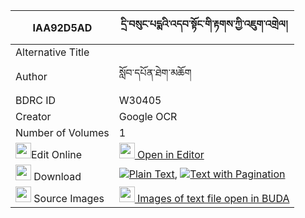 |IAA92D5AD|དྲི་བསུང་པདྨའི་འདབ་སྟོང་གི་རྟགས་ཀྱི་འཇུག་འགྲེལ། 
| --- | --- 
|Alternative Title |
|Author| སློབ་དཔོན་ཐེག་མཆོག
|BDRC ID | W30405
|Creator | Google OCR
|Number of Volumes| 1
|<img width="25" src="https://img.icons8.com/color/25/000000/edit-property.png">Edit Online| [<img width="25" src="https://avatars.githubusercontent.com/u/45091458?s=200&v=4"> Open in Editor](http://editor.openpecha.org/IAA92D5AD)
|<img width="25" src="https://img.icons8.com/fluent/48/000000/download-2.png"/>  Download | [![](https://img.icons8.com/color/20/000000/txt.png)Plain Text](https://github.com/Openpecha/IAA92D5AD/releases/download/v1/drisung_pema_i_dabtong_gi_tak__plain_IAA92D5AD.zip), [![](https://img.icons8.com/color/20/000000/txt.png)Text with Pagination](https://github.com/Openpecha/IAA92D5AD/releases/download/v1/drisung_pema_i_dabtong_gi_tak__pages_IAA92D5AD.zip)
|<img width="25" src="https://img.icons8.com/plasticine/100/000000/pictures-folder.png"/>  Source Images | [<img width="25" src="https://library.bdrc.io/icons/BUDA-small.svg"> Images of text file open in BUDA](https://library.bdrc.io/show/bdr:W30405)